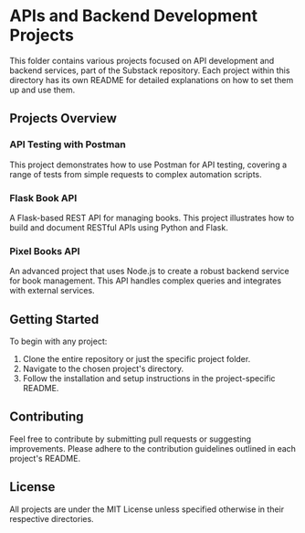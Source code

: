 # APIs and Backend Development Projects

This folder contains various projects focused on API development and backend services, part of the Substack repository. Each project within this directory has its own README for detailed explanations on how to set them up and use them.

## Projects Overview

### API Testing with Postman
This project demonstrates how to use Postman for API testing, covering a range of tests from simple requests to complex automation scripts.

### Flask Book API
A Flask-based REST API for managing books. This project illustrates how to build and document RESTful APIs using Python and Flask.

### Pixel Books API
An advanced project that uses Node.js to create a robust backend service for book management. This API handles complex queries and integrates with external services.

## Getting Started

To begin with any project:

1. Clone the entire repository or just the specific project folder.
2. Navigate to the chosen project's directory.
3. Follow the installation and setup instructions in the project-specific README.

## Contributing

Feel free to contribute by submitting pull requests or suggesting improvements. Please adhere to the contribution guidelines outlined in each project's README.

## License

All projects are under the MIT License unless specified otherwise in their respective directories.
